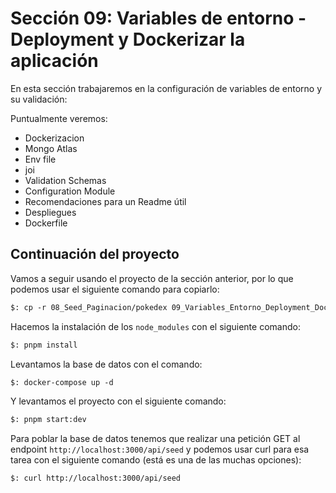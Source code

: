 # Sección 09: Variables de entorno - Deployment y Dockerizar la aplicación

En esta sección trabajaremos en la configuración de variables de entorno y su validación:

Puntualmente veremos:

- Dockerizacion
- Mongo Atlas
- Env file
- joi
- Validation Schemas
- Configuration Module
- Recomendaciones para un Readme útil
- Despliegues
- Dockerfile

## Continuación del proyecto

Vamos a seguir usando el proyecto de la sección anterior, por lo que podemos usar el siguiente comando para copiarlo:

```txt
$: cp -r 08_Seed_Paginacion/pokedex 09_Variables_Entorno_Deployment_Dockerizar/
```

Hacemos la instalación de los `node_modules` con el siguiente comando:

```txt
$: pnpm install
```

Levantamos la base de datos con el comando:

```txt
$: docker-compose up -d
```

Y levantamos el proyecto con el siguiente comando:

```txt
$: pnpm start:dev
```

Para poblar la base de datos tenemos que realizar una petición GET al endpoint `http://localhost:3000/api/seed` y podemos usar curl para esa tarea con el siguiente comando (está es una de las muchas opciones):

```txt
$: curl http://localhost:3000/api/seed
```
